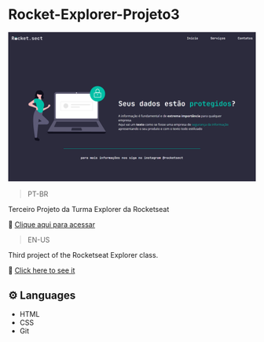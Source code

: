 # Rocket-Explorer-Projeto3

![preview](./images/preview.png)

>PT-BR

Terceiro Projeto da Turma Explorer da Rocketseat

🔗 [Clique aqui para acessar]()

>EN-US

Third project of the Rocketseat Explorer class.

🔗 [Click here to see it]()

## ⚙️ Languages

- HTML
- CSS
- Git